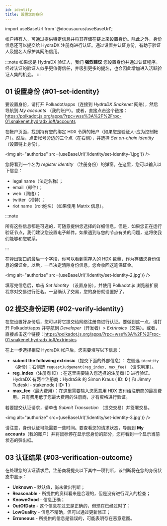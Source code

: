 ```yaml
---
id: identity
title: 设置您的身份
---
```


import useBaseUrl from '@docusaurus/useBaseUrl';

帐户持有人，可通过提供特定信息并将其存储在链上来设置身份。除此之外，身份信息还可以提交给 HydraDX 注册商进行认证。通过设置并认证身份，有助于验证人及提名人保护其网络信用。

:::note
如果您是 HydraDX 验证人，我们 **强烈建议** 您设置身份并通过认证程序。经过认证的验证人似乎更值得信任，并吸引更多的提名，也会因此增加进入活跃验证人集的机会。
:::

## 01 设置身份 {#01-set-identity}

要设置身份，请打开 Polkadot/apps（连接到 *HydraDX Snakenet* 网络），然后导航到 *My accounts* （我的账户）。或者，直接点击这个链接：https://polkadot.js.org/apps/?rpc=wss%3A%2F%2Frpc-01.snakenet.hydradx.io#/accounts

在帐户页面，找到持有您的绑定 HDX 令牌的帐户（如果您是验证人-应为控制帐户）。然后，点击帐号旁边的三个点（在右侧），并选择 *Set on-chain identity* （设置链上身份）。

<img alt="authorize" src={useBaseUrl('/identity/set-identity-1.jpg')} />

您将看到一个名为 *register identity* （注册身份）的弹窗。在这里，您可以输入以下信息：

* legal name（法定名称）；
* email（邮件）；
* web（网络）；
* twitter（推特）；
* riot name（roit姓名）（如果使用 Matrix 信息）。

:::note

所有这些信息都是可选的，可随意提供您选择的详细信息。但是，如果您正在运行验证节点，我们建议您设置电子邮件。如果遇到与您的节点有关的问题，这将使我们能够和您联系。

:::

在弹出窗口的最后一个字段，你可以看到需存入的 HDX 数量，作为存储您身份信息的保证金。以后，一旦决定清除身份信息，您会收回这笔保证金。

<img alt="authorize" src={useBaseUrl('/identity/set-identity-2.jpg')} />

填写完信息后，单击 *Set Identity* （设置身份），并使用 Polkadot.js 浏览器扩展程序对交易进行签名。一旦确认了交易，您的身份就设置好了。

## 02 提交身份证明 {#02-verify-identity}

在您设置好身份后，您可以将它提交给网络注册商进行认证。要做到这一点，请打开 Polkadot/apps 并导航到 *Developer*（开发者）> *Extrinsics*（交易）。或者，直接点击这个链接：https://polkadot.js.org/apps/?rpc=wss%3A%2F%2Frpc-01.snakenet.hydradx.io#/extrinsics

在上一步选择相应 HydraDX 帐户后，您需要填写以下信息：

* **submit the following extrinsic**（提交下面的外部信息）： 左侧选 `identity` （身份）；右侧选 `requestJudgement(reg_index, max_fee)` （请求判定）。
* **reg_index**（注册商 ID）: 在这里需要输入您选择的注册商 ID 进行验证。
HydraDX 有两个注册商：HydraSik 的 Simon Kraus ( ID: **0** ) 和 Jimmy Tudeski - stakenode ( ID: **1** )
* **max_fee**（最大费用）：在这里需要输入您愿意用 HDX 支付给注册商的最高费用。只有费用低于您最大费用的注册商，才有资格进行验证。

若要提交认证请求，请单击 *Submit Transaction* （提交交易）并签署交易。

<img alt="authorize" src={useBaseUrl('/identity/set-identity-3.jpg')} />

请注意，身份认证可能需要一些时间。要查看您的请求状态，导航到 **My accounts**（我的账户）并将鼠标停在显示您身份的部分，您将看到一个显示当前状态的弹出框。

## 03 认证结果 {#03-verification-outcome}

在处理您的认证请求后，注册商将提交以下其中一项判断，该判断将在您的身份状态中显示：

* **Unknown** - 默认值，尚未做出判断；
* **Reasonable** - 所提供的资料看来是合理的，但是没有进行深入的检查；
* **KnownGood** - 信息正确；
* **OutOfDate** - 这个信息在过去是正确的，但现在已经过时了；
* **LowQuality** - 信息不精确，但可以通过更新修正；
* **Erroneous** - 所提供的信息是错误的，可能表明存在恶意意图。